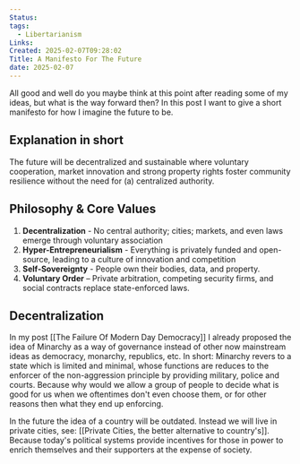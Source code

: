 ```yaml
---
Status: 
tags:
  - Libertarianism
Links: 
Created: 2025-02-07T09:28:02
Title: A Manifesto For The Future
date: 2025-02-07
---
```

All good and well do you maybe think at this point after reading some of my ideas, but what is the way forward then? In this post I want to give a short manifesto for how I imagine the future to be.

## Explanation in short

The future will be decentralized and sustainable where voluntary cooperation, market innovation and strong property rights foster community resilience without the need for (a) centralized authority.

## Philosophy & Core Values 
1. **Decentralization** - No central authority; cities; markets, and even laws emerge through voluntary association
2. **Hyper-Entrepreneurialism** - Everything is privately funded and open-source, leading to a culture of innovation and competition
3. **Self-Sovereignty** - People own their bodies, data, and property.
4. **Voluntary Order** – Private arbitration, competing security firms, and social contracts replace state-enforced laws.

## Decentralization
In my post [[The Failure Of Modern Day Democracy]] I already proposed the idea of Minarchy as a way of governance instead of other now mainstream ideas as democracy, monarchy, republics, etc. In short: Minarchy revers to a state which is limited and minimal, whose functions are reduces to the enforcer of the non-aggression principle by providing military, police and courts. Because why would we allow a group of people to decide what is good for us when we oftentimes don't even choose them, or for other reasons then what they end up enforcing. 

In the future the idea of a country will be outdated. Instead we will live in private cities, see: [[Private Cities, the better alternative to country's]]. Because today's political systems provide incentives for those in power to enrich themselves and their supporters at the expense of society.

